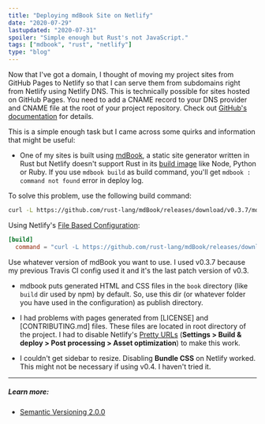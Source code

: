 ```yaml
---
title: "Deploying mdBook Site on Netlify"
date: "2020-07-29"
lastupdated: "2020-07-31"
spoiler: "Simple enough but Rust's not JavaScript."
tags: ["mdbook", "rust", "netlify"]
type: "blog"
---
```


Now that I've got a domain, I thought of moving my project sites from GitHub Pages to Netlify so that I can serve them from subdomains right from Netlify using Netlify DNS. This is technically possible for sites hosted on GitHub Pages. You need to add a CNAME record to your DNS provider and CNAME file at the root of your project repository. Check out [GitHub's documentation](https://docs.github.com/en/github/working-with-github-pages/managing-a-custom-domain-for-your-github-pages-site) for details.

This is a simple enough task but I came across some quirks and information that might be useful:

- One of my sites is built using [mdBook](https://github.com/rust-lang/mdBook), a static site generator written in Rust but Netlify doesn't support Rust in its [build image](https://github.com/netlify/build-image) like Node, Python or Ruby. If you use `mdbook build` as build command, you'll get `mdbook : command not found` error in deploy log.

To solve this problem, use the following build command:

```bash
curl -L https://github.com/rust-lang/mdBook/releases/download/v0.3.7/mdbook-v0.3.7-x86_64-unknown-linux-gnu.tar.gz | tar xvz && ./mdbook build
```

Using Netlify's [File Based Configuration](https://docs.netlify.com/configure-builds/file-based-configuration/):

```toml
[build]
  command = "curl -L https://github.com/rust-lang/mdBook/releases/download/v0.3.7/mdbook-v0.3.7-x86_64-unknown-linux-gnu.tar.gz | tar xvz && ./mdbook build"
```

Use whatever version of mdBook you want to use. I used v0.3.7 because my previous Travis CI config used it and it's the last patch version of v0.3.

- mdbook puts generated HTML and CSS files in the `book` directory (like `build` dir used by npm) by default. So, use this dir (or whatever folder you have used in the configuration) as publish directory.

- I had problems with pages generated from [LICENSE] and [CONTRIBUTING.md] files. These files are located in root directory of the project. I had to disable Netlify's [Pretty URLs](https://docs.netlify.com/site-deploys/post-processing/#post-processing-features) (**Settings > Build & deploy > Post processing > Asset optimization**) to make this work.

- I couldn't get sidebar to resize. Disabling **Bundle CSS** on Netlify worked. This might not be necessary if using v0.4. I haven't tried it.

---

##### Learn more:

- [Semantic Versioning 2.0.0](https://semver.org/)
